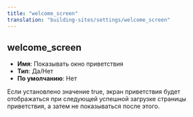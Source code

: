 ```yaml
---
title: "welcome_screen"
translation: "building-sites/settings/welcome_screen"
---
```


## welcome_screen

-   **Имя**: Показывать окно приветствия
-   **Тип**: Да/Нет
-   **По умолчанию**: Нет

Если установлено значение true, экран приветствия будет отображаться при следующей успешной загрузке страницы приветствия, а затем не показываться после этого.
